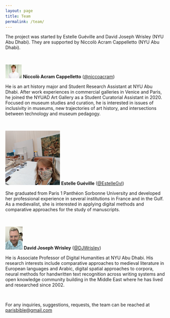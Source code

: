 ```yaml
---
layout: page
title: Team
permalink: /team/
---
```


The project was started by Estelle Guéville and David Joseph Wrisley (NYU Abu Dhabi). They are supported by Niccolò Acram Cappelletto (NYU Abu Dhabi).

<br>

<img src="/assets/Cappelletto_Picturecut.jpg" alt="Cappelletto_Picturecut" style="zoom:5%;" />	**Niccolò Acram Cappelletto** ([@niccoacram](https://twitter.com/niccoacram)) 

He is an art history major and Student Research Assistant at NYU Abu Dhabi. After work experiences in commercial galleries in Venice and Paris, he joined the NYUAD Art Gallery as a Student Curatorial Assistant in 2020. Focused on museum studies and curation, he is interested in issues of inclusivity in museums, new trajectories of art history, and intersections between technology and museum pedagogy.



<br>

<img src="/assets/Gueville_pic_cut.jpg" alt="Cappelletto_Picturecut" style="zoom:17%;" />	**Estelle Guéville** ([@EstelleGvl](https://twitter.com/EstelleGvl)) 

She graduated from Paris 1 Panthéon Sorbonne University and developed her professional experience in several institutions in France and in the Gulf. As a medievalist, she is interested in applying digital methods and comparative approaches for the study of manuscripts. 



 <br>

<img src="/assets/Wrisley_pic.jpg" alt="Cappelletto_Picturecut" style="zoom:7%;" />	**David Joseph Wrisley** ([@DJWrisley](https://twitter.com/DJWrisley)) 

He is Associate Professor of Digital Humanities at NYU Abu Dhabi. His research interests include comparative approaches to medieval literature in European languages and Arabic, digital spatial approaches to corpora, neural methods for handwritten text recognition across writing systems and open knowledge community building in the Middle East where he has lived and researched since 2002. 

<br>

For any inquiries, suggestions, requests, the team can be reached at [parisbible@gmail.com](mailto:parisbible@gmail.com)

